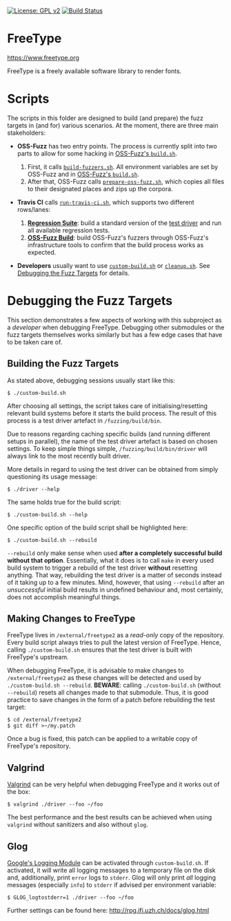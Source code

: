 [![License: GPL v2](https://img.shields.io/badge/License-GPL%20v2-blue.svg)](https://www.gnu.org/licenses/old-licenses/gpl-2.0.en.html)
[![Build Status](https://travis-ci.com/freetype/freetype2-testing.svg?branch=master)](https://travis-ci.com/freetype/freetype2-testing)

# FreeType

https://www.freetype.org

FreeType is a freely available software library to render fonts.

# Scripts

The scripts in this folder are designed to build (and prepare) the fuzz
targets in (and for) various scenarios.  At the moment, there are three main
stakeholders:

- **OSS-Fuzz** has two entry points.  The process is currently split into two
  parts to allow for some hacking in [OSS-Fuzz's
  `build.sh`](https://github.com/google/oss-fuzz/blob/master/projects/freetype2/build.sh).
    1. First, it calls [`build-fuzzers.sh`](build-fuzzers.sh).  All
       environment variables are set by OSS-Fuzz and in [OSS-Fuzz's
       `build.sh`](https://github.com/google/oss-fuzz/blob/master/projects/freetype2/build.sh).
    2. After that, OSS-Fuzz calls
       [`prepare-oss-fuzz.sh`](prepare-oss-fuzz.sh), which copies all files to
       their designated places and zips up the corpora.
              
- **Travis CI**  calls [`run-travis-ci.sh`](run-travis-ci.sh), which supports
  two different rows/lanes:
    1. [**Regression Suite**](travis-ci/regression-suite.sh):  build a
       standard version of the [test driver](/fuzzing/src/driver) and run all
       available regression tests.
    2. [**OSS-Fuzz Build**](travis-ci/oss-fuzz-build.sh):  build OSS-Fuzz's
       fuzzers through OSS-Fuzz's infrastructure tools to confirm that the
       build process works as expected.

- **Developers** usually want to use [`custom-build.sh`](custom-build.sh) or
  [`cleanup.sh`](cleanup.sh).  See [Debugging the Fuzz
  Targets](#debugging-the-fuzz-targets) for details.

# Debugging the Fuzz Targets

This section demonstrates a few aspects of working with this subproject as a
*developer* when debugging FreeType.  Debugging other submodules or the fuzz
targets themselves works similarly but has a few edge cases that have to be
taken care of.

## Building the Fuzz Targets

As stated above, debugging sessions usually start like this:

```
$ ./custom-build.sh
```

After choosing all settings, the script takes care of initialising/resetting
relevant build systems before it starts the build process.  The result of this
process is a test driver artefact in `/fuzzing/build/bin`.

Due to reasons regarding caching specific builds (and running different setups
in parallel), the name of the test driver artefact is based on chosen
settings.  To keep simple things simple, `/fuzzing/build/bin/driver` will
always link to the most recently built driver.

More details in regard to using the test driver can be obtained from simply
questioning its usage message:

```
$ ./driver --help
```

The same holds true for the build script:

```
$ ./custom-build.sh --help
```

One specific option of the build script shall be highlighted here:

```
$ ./custom-build.sh --rebuild
```

`--rebuild` only make sense when used **after a completely successful build
without that option**.  Essentially, what it does is to call `make` in every
used build system to trigger a rebuild of the test driver **without**
resetting anything.  That way, rebuilding the test driver is a matter of
seconds instead of it taking up to a few minutes.  Mind, however, that using
`--rebuild` after an *unsuccessful* initial build results in undefined
behaviour and, most certainly, does not accomplish meaningful things.

## Making Changes to FreeType

FreeType lives in `/external/freetype2` as a *read-only* copy of the
repository.  Every build script always tries to pull the latest version of
FreeType.  Hence, calling `./custom-build.sh` ensures that the test driver is
built with FreeType's upstream.

When debugging FreeType, it is advisable to make changes to
`/external/freetype2` as these changes will be detected and used by
`./custom-build.sh --rebuild`.  **BEWARE**: calling `./custom-build.sh`
(without `--rebuild`) resets all changes made to that submodule.  Thus, it is
good practice to save changes in the form of a patch before rebuilding the
test target:

```
$ cd /external/freetype2
$ git diff >~/my.patch
```

Once a bug is fixed, this patch can be applied to a writable copy of
FreeType's repository.

## Valgrind

[Valgrind](http://valgrind.org) can be very helpful when debugging FreeType
and it works out of the box:

```
$ valgrind ./driver --foo ~/foo
```

The best performance and the best results can be achieved when using
`valgrind` without sanitizers and also without `glog`.

## Glog

[Google's Logging Module](https://github.com/google/glog) can be activated
through `custom-build.sh`.  If activated, it will write all logging messages
to a temporary file on the disk and, additionally, print `error` logs to
`stderr`.  Glog will only print *all* logging messages (especially `info`) to
`stderr` if advised per environment variable:

```
$ GLOG_logtostderr=1 ./driver --foo ~/foo
```

Further settings can be found here: http://rpg.ifi.uzh.ch/docs/glog.html
